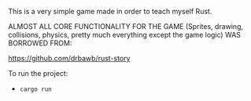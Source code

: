 This is a very simple game made in order to teach myself Rust. 

ALMOST ALL CORE FUNCTIONALITY FOR THE GAME (Sprites, drawing, collisions, physics, pretty much everything except the game logic)
WAS BORROWED FROM:

https://github.com/drbawb/rust-story

To run the project:
 * `cargo run`


